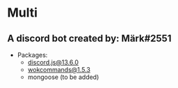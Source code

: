 # Multi

## A discord bot created by: Märk#2551

- Packages:
   + discord.js@13.6.0
   + wokcommands@1.5.3
   + mongoose (to be added)
